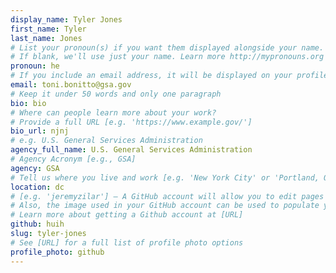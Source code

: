 ```yaml
---
display_name: Tyler Jones
first_name: Tyler
last_name: Jones
# List your pronoun(s) if you want them displayed alongside your name.
# If blank, we'll use just your name. Learn more http://mypronouns.org
pronoun: he
# If you include an email address, it will be displayed on your profile page
email: toni.bonitto@gsa.gov
# Keep it under 50 words and only one paragraph
bio: bio
# Where can people learn more about your work?
# Provide a full URL [e.g. 'https://www.example.gov/']
bio_url: njnj
# e.g. U.S. General Services Administration
agency_full_name: U.S. General Services Administration
# Agency Acronym [e.g., GSA]
agency: GSA
# Tell us where you live and work [e.g. 'New York City' or 'Portland, OR']
location: dc
# [e.g. 'jeremyzilar'] — A GitHub account will allow you to edit pages on Digital.gov.
# Also, the image used in your GitHub account can be used to populate your digital.gov profile photo.
# Learn more about getting a Github account at [URL]
github: huih
slug: tyler-jones
# See [URL] for a full list of profile photo options
profile_photo: github
---
```

